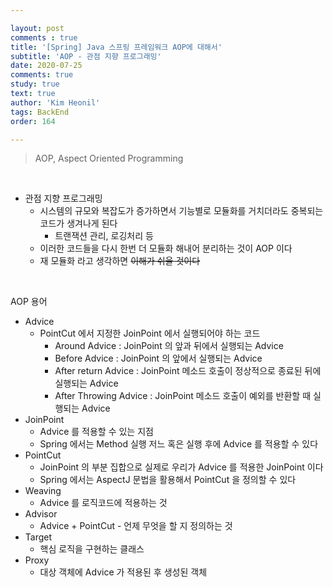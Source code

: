 ```yaml
---

layout: post
comments : true
title: '[Spring] Java 스프링 프레임워크 AOP에 대해서'
subtitle: 'AOP - 관점 지향 프로그래밍'
date: 2020-07-25
comments: true
study: true
text: true
author: 'Kim Heonil'
tags: BackEnd
order: 164

---
```

> AOP, Aspect Oriented Programming

<br>

- 관점 지향 프로그래밍
  - 시스템의 규모와 복잡도가 증가하면서 기능별로 모듈화를 거치더라도 중복되는 코드가 생겨나게 된다
    - 트랜잭션 관리, 로깅처리 등
  - 이러한 코드들을 다시 한번 더 모듈화 해내어 분리하는 것이 AOP 이다
  - 재 모듈화 라고 생각하면 ~~이해가 쉬울 것이다~~

<br>

AOP 용어

- Advice
  - PointCut 에서 지정한 JoinPoint 에서 실행되어야 하는 코드
    - Around Advice : JoinPoint 의 앞과 뒤에서 실행되는 Advice
    - Before Advice : JoinPoint 의 앞에서 실행되는 Advice
    - After return Advice : JoinPoint 메소드 호출이 정상적으로 종료된 뒤에 실행되는 Advice
    - After Throwing Advice : JoinPoint 메소드 호출이 예외를 반환할 때 실행되는 Advice
- JoinPoint
  - Advice 를 적용할 수 있는 지점
  - Spring 에서는 Method 실행 저느 혹은 실행 후에 Advice 를 적용할 수 있다
- PointCut
  - JoinPoint 의 부분 집합으로 실제로 우리가 Advice 를 적용한 JoinPoint 이다
  - Spring 에서는 AspectJ 문법을 활용해서 PointCut 을 정의할 수 있다
- Weaving
  - Advice 를 로직코드에 적용하는 것
- Advisor
  - Advice + PointCut - 언제 무엇을 할 지 정의하는 것
- Target
  - 핵심 로직을 구현하는 클래스
- Proxy
  - 대상 객체에 Advice 가 적용된 후 생성된 객체

<br><br>